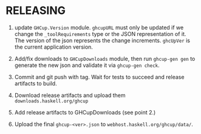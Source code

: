 # RELEASING

1. update `GHCup.Version` module. `ghcupURL` must only be updated if we change the `_toolRequirements` type or the JSON representation of it. The version of the json represents the change increments. `ghcUpVer` is the current application version.

2. Add/fix downloads to `GHCupDownloads` module, then run `ghcup-gen gen` to generate the new json and validate it via `ghcup-gen check`.

3. Commit and git push with tag. Wait for tests to succeed and release artifacts to build.

4. Download release artifacts and upload them `downloads.haskell.org/ghcup`

5. Add release artifacts to GHCupDownloads (see point 2.)

6. Upload the final `ghcup-<ver>.json` to `webhost.haskell.org/ghcup/data/`.

